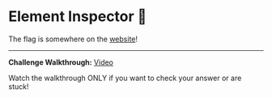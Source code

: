 # Element Inspector 🔎

The flag is somewhere on the [website](https://cyberunicorns.github.io/Intro-CTF-Challenges/c3)!

---
**Challenge Walkthrough:** [Video](https://www.loom.com/share/2cb2319a381b467f8a5768071b60f7cd)

Watch the walkthrough ONLY if you want to check your answer or are stuck!
